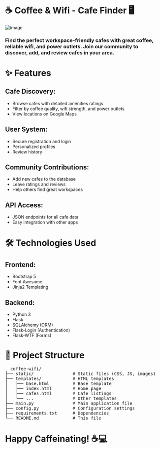 # ☕️ Coffee & Wifi - Cafe Finder 🖥️
![image](https://github.com/user-attachments/assets/0364c39d-5e9d-4a48-843b-f46d3cb1b014)

### Find the perfect workspace-friendly cafes with great coffee, reliable wifi, and power outlets. Join our community to discover, add, and review cafes in your area.

# ✨ Features
## Cafe Discovery:
<ul>
  <li>Browse cafes with detailed amenities ratings</li>
<li>Filter by coffee quality, wifi strength, and power outlets</li>
<li>View locations on Google Maps</li>
</ul>

## User System:
<ul>
  <li>Secure registration and login</li>
  <li>Personalized profiles</li>
  <li>Review history</li>
</ul>

## Community Contributions:
<ul>
  <li>Add new cafes to the database</li>
   <li>Leave ratings and reviews</li>
   <li>Help others find great workspaces</li>
</ul>

## API Access:
<ul>
  <li>JSON endpoints for all cafe data</li>
  <li>Easy integration with other apps</li>
</ul>

# 🛠️ Technologies Used

## Frontend:
<ul>
  <li>Bootstrap 5</li>
  <li>Font Awesome</li>
  <li>Jinja2 Templating</li>
</ul>

## Backend:
<ul>
  <li>Python 3</li>
  <li>Flask</li>
  <li>SQLAlchemy (ORM)</li>
  <li>Flask-Login (Authentication)</li>
  <li>Flask-WTF (Forms)</li>
</ul>

# 📂 Project Structure
<pre>
  coffee-wifi/
├── static/               # Static files (CSS, JS, images)
├── templates/            # HTML templates
│   ├── base.html         # Base template
│   ├── index.html        # Home page
│   ├── cafes.html        # Cafe listings
│   └── ...               # Other templates
├── main.py               # Main application file
├── config.py             # Configuration settings
├── requirements.txt      # Dependencies
└── README.md             # This file
</pre>

# Happy Caffeinating! ☕️💻
